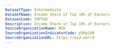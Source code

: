 ```yaml
---
DatasetType: Intermediate
DatasetName: Income Share of Top 10% of Earners
DatasetCode: TOPTEN
Description: Income Share of Top 10% of Earners
SourceOrganizationName: WID
SourceOrganizationIndicatorCode: p90p100
SourceOrganizationURL: https://wid.world
---
```


